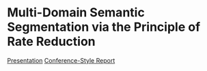 # Multi-Domain Semantic Segmentation via the Principle of Rate Reduction
[Presentation](https://docs.google.com/presentation/d/16jhEIYlq5gfa9y-dGH3DhlT9N-pKZ9w5CmFx15JuLDg/edit#slide=id.p)
[Conference-Style Report](https://github.com/Axquaris/mcr2-semseg/blob/main/mcr2-semseg.pdf)


<!--
TODO: Tune optimizer type, lr, and scheduling (combine with below for auto-tuner?)

TODO: Auto run ending conditions: large val vs train acc gap, stagnating loss or acc

TODO: cosine similarity of dataset samples

TODO: how can we measure the sufficiency of z dimension? Might help in understanding 

## Experiments & Reports

### Segmentation Consensus
TODO: Try reducing class imbalance by weighting by 1/class_freq

TODO: confusion matrix visualization

TODO: visualize class differentiation over training, unet seems to keep improving after learning to segment
bg perfectly

Expect that the learned Z subspaces will quickly differentiate BG from the rest and then only have notably
large loss magnitudes for the other class samples. Lets try proving this experimentally / mathematically?

## Scratch Space
```python
def m(*d):
    n = 1
    for i in d: n *=i
    return torch.arange(n).view(*d) + 0.
```
-->
